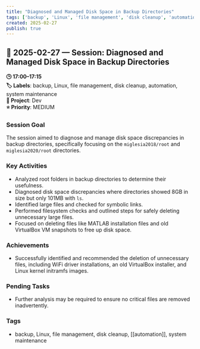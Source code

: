 ```yaml
---
title: "Diagnosed and Managed Disk Space in Backup Directories"
tags: ['backup', 'Linux', 'file management', 'disk cleanup', 'automation', 'system maintenance']
created: 2025-02-27
publish: true
---
```


## 📅 2025-02-27 — Session: Diagnosed and Managed Disk Space in Backup Directories

**🕒 17:00–17:15**  
**🏷️ Labels**: backup, Linux, file management, disk cleanup, automation, system maintenance  
**📂 Project**: Dev  
**⭐ Priority**: MEDIUM  


### Session Goal
The session aimed to diagnose and manage disk space discrepancies in backup directories, specifically focusing on the `miglesia2018/root` and `miglesia2020/root` directories.

### Key Activities
- Analyzed root folders in backup directories to determine their usefulness.
- Diagnosed disk space discrepancies where directories showed 8GB in size but only 101MB with `ls`.
- Identified large files and checked for symbolic links.
- Performed filesystem checks and outlined steps for safely deleting unnecessary large files.
- Focused on deleting files like MATLAB installation files and old VirtualBox VM snapshots to free up disk space.

### Achievements
- Successfully identified and recommended the deletion of unnecessary files, including WiFi driver installations, an old VirtualBox installer, and Linux kernel initramfs images.

### Pending Tasks
- Further analysis may be required to ensure no critical files are removed inadvertently.

### Tags
- backup, Linux, file management, disk cleanup, [[automation]], system maintenance
